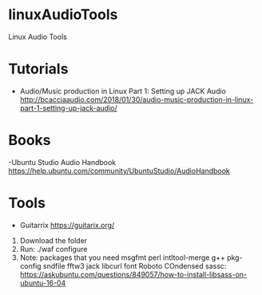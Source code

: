 # linuxAudioTools
Linux Audio Tools


# Tutorials
- Audio/Music production in Linux Part 1: Setting up JACK Audio
http://bcacciaaudio.com/2018/01/30/audio-music-production-in-linux-part-1-setting-up-jack-audio/

# Books
-Ubuntu Studio Audio Handbook
https://help.ubuntu.com/community/UbuntuStudio/AudioHandbook

# Tools

- Guitarrix
https://guitarix.org/

1. Download the folder
2. Run:
./waf configure
3. Note: packages that you need
msgfmt
perl
intltool-merge
g++
pkg-config
sndfile
fftw3
jack
libcurl
font Roboto COndensed
sassc: https://askubuntu.com/questions/849057/how-to-install-libsass-on-ubuntu-16-04
